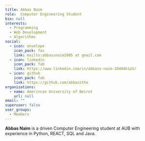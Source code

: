 ```yaml
---
title: Abbas Naim
role:  Computer Engineering Student
bio: null
interests:
  - Programming
  - Web Development
  - Algorithms
social:
  - icon: envelope
    icon_pack: fas
    link: mailto:abbassnaim2005 at gmail.com
  - icon: linkedin
    icon_pack: fab
    link: https://www.linkedin.com/in/abbass-naim-20404b1a5/
  - icon: github
    icon_pack: fab
    link: https://github.com/abbassthe
organizations:
  - name: Amerincan University of Beirut
    url: null
email: ""
superuser: false
user_groups:
  - Members
---
```

**Abbas Naim** is a driven Computer Engineering student at AUB with experience in Python, REACT, SQL and Java.